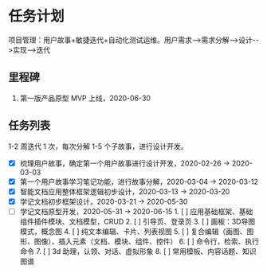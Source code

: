# 任务计划

项目管理：用户故事+敏捷迭代+自动化测试运维。用户需求-->需求分解-->设计-->实现-->迭代

## 里程碑

1. 第一版产品原型 MVP 上线，2020-06-30

## 任务列表

1-2 周迭代 1 次，每次分解 1-5 个子故事，进行设计开发。

- [x] 梳理用户故事，确定第一个用户故事进行设计开发，2020-02-26 -> 2020-03-03
- [x] 第一个用户故事学习笔记功能，进行故事分解，2020-03-04 -> 2020-03-12
- [x] 智能文档应用整体框架逻辑初步设计，2020-03-13 -> 2020-03-20
- [x] 学记文档初步框架设计，2020-03-21 -> 2020-05-30
- [ ] 学记文档原型开发，2020-05-31 -> 2020-06-15
        1. [ ] 应用基础框架、基础组件插件模块、文档模型，CRUD
        2. [ ] 引导页、登录页
        3. [ ] 画板：3D导图 模式，概念图
        4. [ ] 纯文本编辑、卡片、列表视图
        5. [ ] 复合编辑（画图、图形、图像）、插入元素（文档、模块、组件、控件）
        6. [ ] 命令行，检索、执行命令
        7. [ ] 3d 助理，认领、对话、虚拟形象
        8. [ ] 常用模板、内容话题、知识图谱
